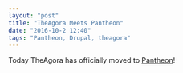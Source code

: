```yaml
---
layout: "post"
title: "TheAgora Meets Pantheon"
date: "2016-10-2 12:40"
tags: "Pantheon, Drupal, theagora"
---
```


Today TheAgora has officially moved to [Pantheon](https://pantheon.io/)! 

